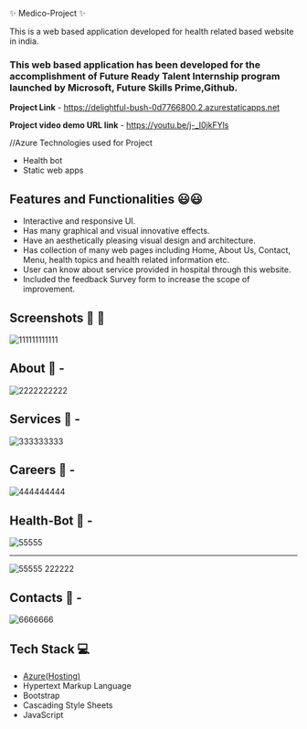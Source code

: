 ✨ Medico-Project ✨

This is a web based application developed for health related based website in india.

### This web based application has been developed for the accomplishment of Future Ready Talent Internship program launched by Microsoft, Future Skills Prime,Github.


**Project Link** -   https://delightful-bush-0d7766800.2.azurestaticapps.net

**Project video demo URL link**  -   https://youtu.be/j-_I0jkFYls

//Azure Technologies used for Project
- Health bot
- Static web apps

## Features and Functionalities 😃😃 ##

- Interactive and responsive UI.
- Has many graphical and visual innovative effects.
- Have an aesthetically pleasing visual design and architecture.
- Has collection of many web pages including Home, About Us, Contact, Menu, health topics and health related information etc.
- User can know about service provided in hospital through this website.
- Included the feedback Survey form to increase the scope of improvement.

## Screenshots 📸 📸 

![111111111111](https://user-images.githubusercontent.com/111400941/214339189-95283d65-cc89-4a42-a2cc-ef8bd896c876.PNG)

## **About** 📸  -

![2222222222](https://user-images.githubusercontent.com/111400941/214339275-81d7aec7-bd67-470e-84dc-aeeee022816c.PNG)

## **Services** 📸 -

![333333333](https://user-images.githubusercontent.com/111400941/214339313-02756f91-68ee-40d6-bf6d-60913141f365.PNG)


## Careers 📸 -

![444444444](https://user-images.githubusercontent.com/111400941/214339517-e9f44e74-8bf6-4689-aed3-db697d428f96.PNG)


## **Health-Bot** 📸 -

![55555](https://user-images.githubusercontent.com/111400941/214339573-b06d37e8-be21-455e-af92-1cc6612ded10.PNG)

-----

![55555 222222](https://user-images.githubusercontent.com/111400941/214339624-7bf0e401-a9d9-4fc9-ac4d-0cdfcb7e105c.PNG)


## **Contacts** 📸 -

![6666666](https://user-images.githubusercontent.com/111400941/214339691-c6190424-5a01-4a74-87b6-12fd4873f50b.PNG)


## Tech Stack 💻 ##

- [Azure(Hosting)](https://azure.microsoft.com/en-in/features/azure-portal/)
- Hypertext Markup Language
- Bootstrap
- Cascading Style Sheets
- JavaScript

